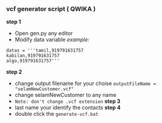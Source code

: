### vcf generator script ( QWIKA )
**step 1**
* Open gen.py any editor
* Modify data variable 
*example:*
```
datas = '''tamil,919791631757
kabilan,919791631757
algo,919791631757'''
```
**step 2**
* change output filename for your choise `outputFileName = "selamNewCustomer.vcf"`
* change selamNewCustomer to any name
* `Note: don't change .vcf extension`
**step 3**
* last name your identify the contacts
**step 4**
* double click the `generate-vcf.bat`
